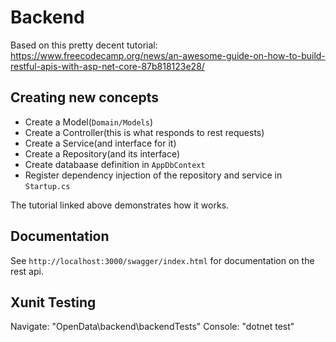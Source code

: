 # Backend

Based on this pretty decent tutorial: https://www.freecodecamp.org/news/an-awesome-guide-on-how-to-build-restful-apis-with-asp-net-core-87b818123e28/

## Creating new concepts

 * Create a Model(`Domain/Models`)
 * Create a Controller(this is what responds to rest requests)
 * Create a Service(and interface for it)
 * Create a Repository(and its interface)
 * Create databaase definition in `AppDbContext`
 * Register dependency injection of the repository and service in `Startup.cs`

The tutorial linked above demonstrates how it works. 

## Documentation

See `http://localhost:3000/swagger/index.html` for documentation on the rest api.

## Xunit Testing

Navigate: "OpenData\backend\backendTests"
Console: "dotnet test"